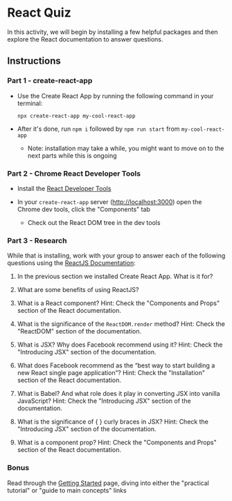# React Quiz

In this activity, we will begin by installing a few helpful packages and then explore the React documentation to answer questions.

## Instructions

### Part 1 - create-react-app

- Use the Create React App by running the following command in your terminal:

  `npx create-react-app my-cool-react-app`

- After it's done, run `npm i` followed by `npm run start` from `my-cool-react-app`

  - Note: installation may take a while, you might want to move on to the next parts while this is ongoing

### Part 2 - Chrome React Developer Tools

- Install the [React Developer Tools](https://chrome.google.com/webstore/detail/react-developer-tools/fmkadmapgofadopljbjfkapdkoienihi?hl=en)

- In your `create-react-app` server ([http://localhost:3000](http://localhost:3000)) open the Chrome dev tools, click the "Components" tab

  - Check out the React DOM tree in the dev tools

### Part 3 - Research

While that is installing, work with your group to answer each of the following questions using the [ReactJS Documentation](https://facebook.github.io/react/):

1. In the previous section we installed Create React App. What is it for?

2. What are some benefits of using ReactJS?

3. What is a React component? Hint: Check the "Components and Props" section of the React documentation.

4. What is the significance of the `ReactDOM.render` method? Hint: Check the "ReactDOM" section of the documentation.

5. What is JSX? Why does Facebook recommend using it? Hint: Check the "Introducing JSX" section of the documentation.

6. What does Facebook recommend as the “best way to start building a new React single page application”? Hint: Check the "Installation" section of the React documentation.

7. What is Babel? And what role does it play in converting JSX into vanilla JavaScript? Hint: Check the "Introducing JSX" section of the documentation.

8. What is the significance of { } curly braces in JSX? Hint: Check the "Introducing JSX" section of the documentation.

9. What is a component prop? Hint: Check the "Components and Props" section of the React documentation.

### Bonus

Read through the [Getting Started](https://reactjs.org/docs/getting-started.html) page, diving into either the "practical tutorial" or "guide to main concepts" links
